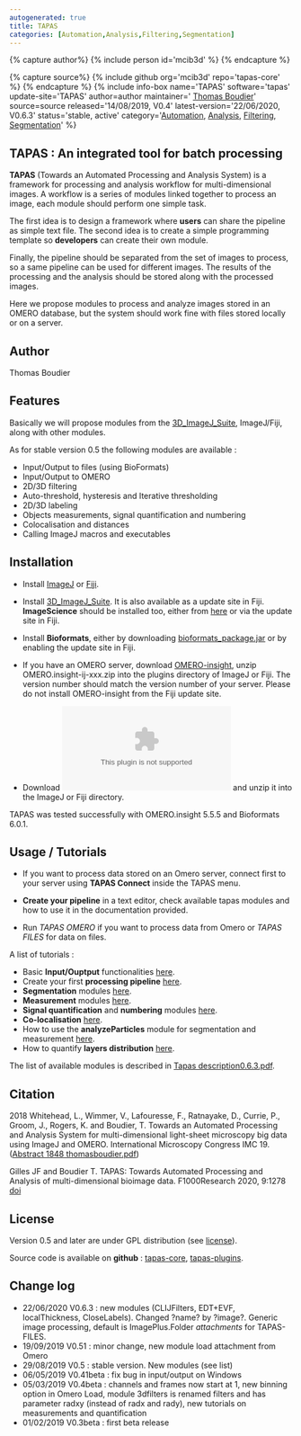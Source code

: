 ```yaml
---
autogenerated: true
title: TAPAS
categories: [Automation,Analysis,Filtering,Segmentation]
---
```



{% capture author%}
{% include person id='mcib3d' %}
{% endcapture %}

{% capture source%}
{% include github org='mcib3d' repo='tapas-core' %}
{% endcapture %}
{% include info-box name='TAPAS' software='tapas' update-site='TAPAS' author=author maintainer=' [Thomas Boudier](https://github.com/mcib3d)' source=source released='14/08/2019, V0.4' latest-version='22/06/2020, V0.6.3' status='stable, active' category='[Automation](/plugin-index#automation), [Analysis](/plugin-index#analysis), [Filtering](/plugin-index#filtering), [Segmentation](/plugin-index#segmentation)' %}

## TAPAS : An integrated tool for batch processing

**TAPAS** (Towards an Automated Processing and Analysis System) is a framework for processing and analysis workflow for multi-dimensional images. A workflow is a series of modules linked together to process an image, each module should perform one simple task.

The first idea is to design a framework where **users** can share the pipeline as simple text file. The second idea is to create a simple programming template so **developers** can create their own module.

Finally, the pipeline should be separated from the set of images to process, so a same pipeline can be used for different images. The results of the processing and the analysis should be stored along with the processed images.

Here we propose modules to process and analyze images stored in an OMERO database, but the system should work fine with files stored locally or on a server.

## Author

Thomas Boudier

## Features

Basically we will propose modules from the [3D\_ImageJ\_Suite](/plugins/3d-imagej-suite), ImageJ/Fiji, along with other modules.

As for stable version 0.5 the following modules are available :

-   Input/Output to files (using BioFormats)
-   Input/Output to OMERO
-   2D/3D filtering
-   Auto-threshold, hysteresis and Iterative thresholding
-   2D/3D labeling
-   Objects measurements, signal quantification and numbering
-   Colocalisation and distances
-   Calling ImageJ macros and executables

## Installation

-   Install [ImageJ](/ij/) or [Fiji](http://fiji.sc/).

<!-- -->

-   Install [3D\_ImageJ\_Suite](/plugins/3d-imagej-suite). It is also available as a update site in Fiji. **ImageScience** should be installed too, either from [here](http://www.imagescience.org/meijering/software/featurej/) or via the update site in Fiji.

<!-- -->

-   Install **Bioformats**, either by downloading [bioformats\_package.jar](https://www.openmicroscopy.org/bio-formats/downloads/) or by enabling the update site in Fiji.

<!-- -->

-   If you have an OMERO server, download [OMERO-insight](https://www.openmicroscopy.org/omero/downloads/), unzip OMERO.insight-ij-xxx.zip into the plugins directory of ImageJ or Fiji. The version number should match the version number of your server. Please do not install OMERO-insight from the Fiji update site.

<!-- -->

-   Download ![](/media/plugins/bundle-tapas0.6.3.zip) and unzip it into the ImageJ or Fiji directory.

TAPAS was tested successfully with OMERO.insight 5.5.5 and Bioformats 6.0.1.

## Usage / Tutorials

-   If you want to process data stored on an Omero server, connect first to your server using **TAPAS Connect** inside the TAPAS menu.

<!-- -->

-   **Create your pipeline** in a text editor, check available tapas modules and how to use it in the documentation provided.

<!-- -->

-   Run *TAPAS OMERO* if you want to process data from Omero or *TAPAS FILES* for data on files.

A list of tutorials :

-   Basic **Input/Ouptput** functionalities [here](https://imagejdocu.list.lu/plugin/utilities/tapas_tutorial/input_output_i/start).
-   Create your first **processing pipeline** [here](https://imagejdocu.list.lu/plugin/utilities/tapas_tutorial/create_your_processing_pipeline/start).
-   **Segmentation** modules [here](https://imagejdocu.list.lu/plugin/utilities/tapas_tutorial/segmentation/start).
-   **Measurement** modules [here](https://imagejdocu.list.lu/plugin/utilities/tapas_tutorial/measurement/start).
-   **Signal quantification** and **numbering** modules [here](https://imagejdocu.list.lu/plugin/utilities/tapas_tutorial/signal_quantification/start).
-   **Co-localisation** [here](https://imagejdocu.list.lu/plugin/utilities/tapas_tutorial/colocalisation/start).
-   How to use the **analyzeParticles** module for segmentation and measurement [here](https://imagejdocu.list.lu/plugin/utilities/tapas_tutorial/2d_measurements_with_analyze_particles/start).
-   How to quantify **layers distribution** [here](https://imagejdocu.list.lu/plugin/utilities/layers_analysis/start).

The list of available modules is described in [Tapas description0.6.3.pdf](/media/plugins/tapas-description0.6.3.pdf).

## Citation

2018 Whitehead, L., Wimmer, V., Lafouresse, F., Ratnayake, D., Currie, P., Groom, J., Rogers, K. and Boudier, T. Towards an Automated Processing and Analysis System for multi-dimensional light-sheet microscopy big data using ImageJ and OMERO. International Microscopy Congress IMC 19. ([Abstract 1848 thomasboudier.pdf](/media/plugins/abstract-1848-thomasboudier.pdf))

Gilles JF and Boudier T. TAPAS: Towards Automated Processing and Analysis of multi-dimensional bioimage data. F1000Research 2020, 9:1278 [doi](https://doi.org/10.12688/f1000research.26977.1)

## License

Version 0.5 and later are under GPL distribution (see [license](http://www.cecill.info/licences/Licence_CeCILL_V2.1-en.html)).

Source code is available on **github** : [tapas-core](https://github.com/mcib3d/tapas-core), [tapas-plugins](https://github.com/mcib3d/tapas-plugins).

## Change log

-   22/06/2020 V0.6.3 : new modules (CLIJFilters, EDT+EVF, localThickness, CloseLabels). Changed ?name? by ?image?. Generic image processing, default is ImagePlus.Folder *attachments* for TAPAS-FILES.
-   19/09/2019 V0.51 : minor change, new module load attachment from Omero
-   29/08/2019 V0.5 : stable version. New modules (see list)
-   06/05/2019 V0.41beta : fix bug in input/output on Windows
-   05/03/2019 V0.4beta : channels and frames now start at 1, new binning option in Omero Load, module 3dfilters is renamed filters and has parameter radxy (instead of radx and rady), new tutorials on measurements and quantification
-   01/02/2019 V0.3beta : first beta release
